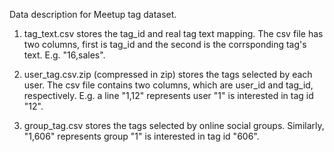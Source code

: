 
Data description for Meetup tag dataset.

1. tag_text.csv stores the tag_id and real tag text mapping. The csv file has
  two columns, first is tag_id and the second is the corrsponding tag's text.
  E.g. "16,sales".

2. user_tag.csv.zip (compressed in zip) stores the tags selected by each user. The csv file contains
  two columns, which are user_id and tag_id, respectively. E.g. a line
  "1,12" represents user "1" is interested in tag id "12".

3. group_tag.csv stores the tags selected by online social groups. Similarly, 
  "1,606" represents group "1" is interested in tag id "606".
